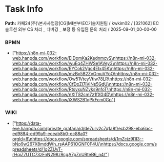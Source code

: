 # Task Info

**Path:** 카페24(주)\본사사업장\[CG]MI본부\EC기술지원팀 / kwkim02 / [321062] EC솔루션 외부 CS 처리 _ 디버깅 _ 보정 등 유입된 문의 처리 / 2025-09-01_00-00-00

### BPMN
- ["https://n8n-mi-032-web.hanpda.com/workflow/EIDomKa2KednmcvS\nhttps://n8n-mi-032-web.hanpda.com/workflow/wuEq4ZHWSe1AVey3\nhttps://n8n-mi-032-web.hanpda.com/workflow/EYCok2Vgc4EIx45K\nhttps://n8n-mi-032-web.hanpda.com/workflow/mzBv5B2ZvGmuVYoO\nhttps://n8n-mi-032-web.hanpda.com/workflow/Ow51VteyVtiw78LR\nhttps://n8n-mi-032-web.hanpda.com/workflow/CfDoZI7lViNs5GdU\nhttps://n8n-mi-032-web.hanpda.com/workflow/RtsvxuNZvks9nfoT\nhttps://n8n-mi-032-web.hanpda.com/workflow/nXlT82cm7z1fXG4D\nhttps://n8n-mi-032-web.hanpda.com/workflow/iXWS2B1qPkFcm0Gp"]

### WIKI
- ["https://data-eye.hanpda.com/private_grafana/d/de7ury2c7q1a8f/ecb298-eba6ac-ed9884-ed99a9-eceab8b0-ec88a0?orgId=8\nhttps://docs.google.com/spreadsheets/d/1mZcjz9l1I3--bNp9w267X8mddWh_rsAAP61OGNF0F4U/\nhttps://docs.google.com/spreadsheets/d/1o2ZUvT-rHqiZ7UTC73zFnN298zRcgA7pZnURteB6_n4/"]

